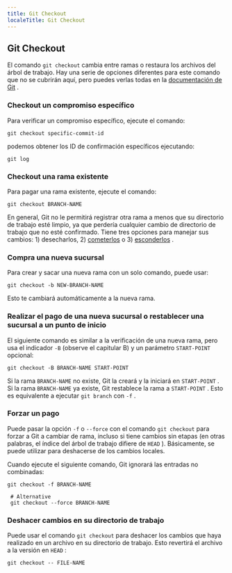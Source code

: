 ```yaml
---
title: Git Checkout
localeTitle: Git Checkout
---
```

## Git Checkout

El comando `git checkout` cambia entre ramas o restaura los archivos del árbol de trabajo. Hay una serie de opciones diferentes para este comando que no se cubrirán aquí, pero puedes verlas todas en la [documentación de Git](https://git-scm.com/docs/git-checkout) .

### Checkout un compromiso específico

Para verificar un compromiso específico, ejecute el comando:

```shell
git checkout specific-commit-id 
```

podemos obtener los ID de confirmación específicos ejecutando:

```shell
git log 
```

### Checkout una rama existente

Para pagar una rama existente, ejecute el comando:

```shell
git checkout BRANCH-NAME 
```

En general, Git no le permitirá registrar otra rama a menos que su directorio de trabajo esté limpio, ya que perdería cualquier cambio de directorio de trabajo que no esté confirmado. Tiene tres opciones para manejar sus cambios: 1) desecharlos, 2) [cometerlos](https://guide.freecodecamp.org/git/git-commit/) o 3) [esconderlos](https://guide.freecodecamp.org/git/git-stash/) .

### Compra una nueva sucursal

Para crear y sacar una nueva rama con un solo comando, puede usar:

```shell
git checkout -b NEW-BRANCH-NAME 
```

Esto te cambiará automáticamente a la nueva rama.

### Realizar el pago de una nueva sucursal o restablecer una sucursal a un punto de inicio

El siguiente comando es similar a la verificación de una nueva rama, pero usa el indicador `-B` (observe el capitular B) y un parámetro `START-POINT` opcional:

```shell
git checkout -B BRANCH-NAME START-POINT 
```

Si la rama `BRANCH-NAME` no existe, Git la creará y la iniciará en `START-POINT` . Si la rama `BRANCH-NAME` ya existe, Git restablece la rama a `START-POINT` . Esto es equivalente a ejecutar `git branch` con `-f` .

### Forzar un pago

Puede pasar la opción `-f` o `--force` con el comando `git checkout` para forzar a Git a cambiar de rama, incluso si tiene cambios sin etapas (en otras palabras, el índice del árbol de trabajo difiere de `HEAD` ). Básicamente, se puede utilizar para deshacerse de los cambios locales.

Cuando ejecute el siguiente comando, Git ignorará las entradas no combinadas:

```shell
git checkout -f BRANCH-NAME 
 
 # Alternative 
 git checkout --force BRANCH-NAME 
```

### Deshacer cambios en su directorio de trabajo

Puede usar el comando `git checkout` para deshacer los cambios que haya realizado en un archivo en su directorio de trabajo. Esto revertirá el archivo a la versión en `HEAD` :

```shell
git checkout -- FILE-NAME 

```